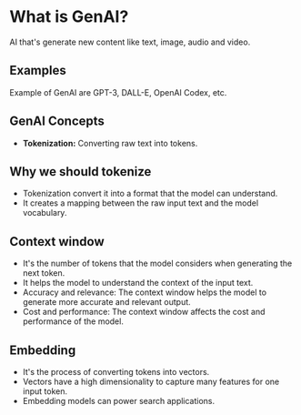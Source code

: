 # What is GenAI?

AI that's generate new content like text, image, audio and video. 

## Examples

Example of GenAI are GPT-3, DALL-E, OpenAI Codex, etc.

## GenAI Concepts

- **Tokenization:** Converting raw text into tokens.

## Why we should tokenize

 - Tokenization convert it into a format that the model can understand.
 - It creates a mapping between the raw input text and the model vocabulary.

## Context window

- It's the number of tokens that the model considers when generating the next token.
- It helps the model to understand the context of the input text.
- Accuracy and relevance: The context window helps the model to generate more accurate and relevant output.
- Cost and performance: The context window affects the cost and performance of the model.

## Embedding

- It's the process of converting tokens into vectors.
- Vectors have a high dimensionality to capture many features for one input token.
- Embedding models can power search applications.
